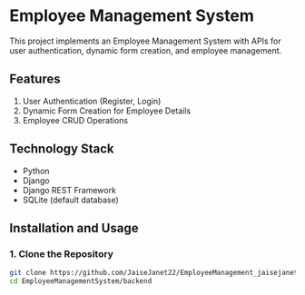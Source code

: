 # Employee Management System

This project implements an Employee Management System with APIs for user authentication, dynamic form creation, and employee management.

## Features
1. User Authentication (Register, Login)
2. Dynamic Form Creation for Employee Details
3. Employee CRUD Operations

## Technology Stack
- Python
- Django
- Django REST Framework
- SQLite (default database)

## Installation and Usage

### 1. Clone the Repository
```bash
git clone https://github.com/JaiseJanet22/EmployeeManagement_jaisejanet22.git
cd EmployeeManagementSystem/backend
